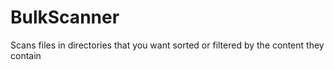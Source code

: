 # BulkScanner
Scans files in directories that you want sorted or filtered by the content they contain
